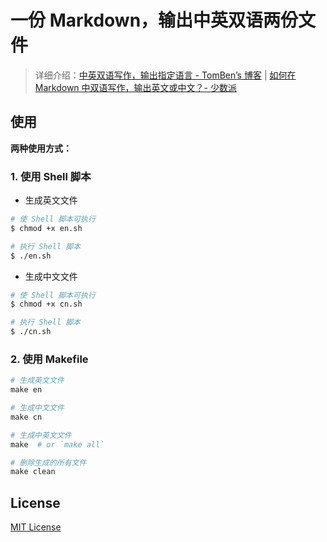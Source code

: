 # 一份 Markdown，输出中英双语两份文件

> 详细介绍：[中英双语写作，输出指定语言 - TomBen’s 博客](https://blog.retompi.com/post/input-bilingual-output-either-en-or-cn/) | [如何在 Markdown 中双语写作，输出英文或中文？- 少数派](https://sspai.com/post/65305)

## 使用

**两种使用方式：**

### 1. 使用 Shell 脚本

- 生成英文文件

```sh
# 使 Shell 脚本可执行
$ chmod +x en.sh

# 执行 Shell 脚本
$ ./en.sh
```

- 生成中文文件

```sh
# 使 Shell 脚本可执行
$ chmod +x cn.sh

# 执行 Shell 脚本
$ ./cn.sh
```

### 2. 使用 Makefile

```makefile
# 生成英文文件
make en

# 生成中文文件
make cn

# 生成中英文文件
make  # or `make all`

# 删除生成的所有文件
make clean
```

## License

[MIT License](LICENSE)
